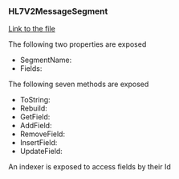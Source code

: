 ### HL7V2MessageSegment

[Link to the file](/api/ExpressionEvaluatorForDotNet.HL7V2MessageSegment.html)

The following two properties are exposed

- SegmentName:
- Fields:

The following seven methods are exposed

- ToString:
- Rebuild:
- GetField:
- AddField:
- RemoveField:
- InsertField:
- UpdateField:

An indexer is exposed to access fields by their Id
